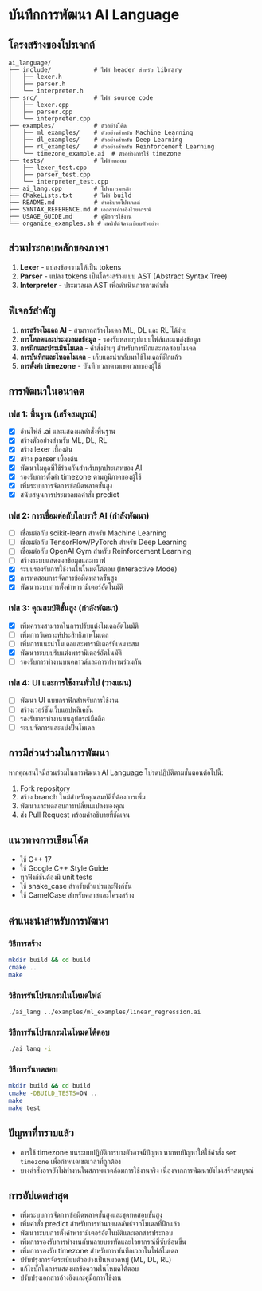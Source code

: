 
# บันทึกการพัฒนา AI Language

## โครงสร้างของโปรเจกต์

```
ai_language/
├── include/            # ไฟล์ header สำหรับ library
│   ├── lexer.h
│   ├── parser.h
│   └── interpreter.h
├── src/                # ไฟล์ source code
│   ├── lexer.cpp
│   ├── parser.cpp
│   └── interpreter.cpp
├── examples/           # ตัวอย่างโค้ด
│   ├── ml_examples/    # ตัวอย่างสำหรับ Machine Learning
│   ├── dl_examples/    # ตัวอย่างสำหรับ Deep Learning
│   ├── rl_examples/    # ตัวอย่างสำหรับ Reinforcement Learning
│   └── timezone_example.ai  # ตัวอย่างการใช้ timezone
├── tests/              # ไฟล์ทดสอบ
│   ├── lexer_test.cpp
│   ├── parser_test.cpp
│   └── interpreter_test.cpp
├── ai_lang.cpp         # โปรแกรมหลัก
├── CMakeLists.txt      # ไฟล์ build
├── README.md           # คำอธิบายโปรเจกต์
├── SYNTAX_REFERENCE.md # เอกสารอ้างอิงไวยากรณ์
├── USAGE_GUIDE.md      # คู่มือการใช้งาน
└── organize_examples.sh # สคริปต์จัดระเบียบตัวอย่าง
```

## ส่วนประกอบหลักของภาษา

1. **Lexer** - แปลงข้อความให้เป็น tokens
2. **Parser** - แปลง tokens เป็นโครงสร้างแบบ AST (Abstract Syntax Tree)
3. **Interpreter** - ประมวลผล AST เพื่อดำเนินการตามคำสั่ง

## ฟีเจอร์สำคัญ

1. **การสร้างโมเดล AI** - สามารถสร้างโมเดล ML, DL และ RL ได้ง่าย
2. **การโหลดและประมวลผลข้อมูล** - รองรับหลายรูปแบบไฟล์และแหล่งข้อมูล
3. **การฝึกและประเมินโมเดล** - คำสั่งง่ายๆ สำหรับการฝึกและทดสอบโมเดล
4. **การบันทึกและโหลดโมเดล** - เก็บและนำกลับมาใช้โมเดลที่ฝึกแล้ว
5. **การตั้งค่า timezone** - บันทึกเวลาตามเขตเวลาของผู้ใช้

## การพัฒนาในอนาคต

### เฟส 1: พื้นฐาน (เสร็จสมบูรณ์)
- [x] อ่านไฟล์ .ai และแสดงผลคำสั่งพื้นฐาน
- [x] สร้างตัวอย่างสำหรับ ML, DL, RL
- [x] สร้าง lexer เบื้องต้น
- [x] สร้าง parser เบื้องต้น
- [x] พัฒนาโมดูลที่ใช้ร่วมกันสำหรับทุกประเภทของ AI
- [x] รองรับการตั้งค่า timezone ตามภูมิภาคของผู้ใช้
- [x] เพิ่มระบบการจัดการข้อผิดพลาดขั้นสูง
- [x] สนับสนุนการประมวลผลคำสั่ง predict

### เฟส 2: การเชื่อมต่อกับไลบรารี AI (กำลังพัฒนา)
- [ ] เชื่อมต่อกับ scikit-learn สำหรับ Machine Learning
- [ ] เชื่อมต่อกับ TensorFlow/PyTorch สำหรับ Deep Learning
- [ ] เชื่อมต่อกับ OpenAI Gym สำหรับ Reinforcement Learning
- [ ] สร้างระบบแสดงผลข้อมูลและกราฟ
- [x] ระบบรองรับการใช้งานในโหมดโต้ตอบ (Interactive Mode)
- [x] การทดสอบการจัดการข้อผิดพลาดขั้นสูง
- [x] พัฒนาระบบการตั้งค่าพารามิเตอร์อัตโนมัติ

### เฟส 3: คุณสมบัติขั้นสูง (กำลังพัฒนา)
- [x] เพิ่มความสามารถในการปรับแต่งโมเดลอัตโนมัติ
- [ ] เพิ่มการวิเคราะห์ประสิทธิภาพโมเดล
- [ ] เพิ่มการแนะนำโมเดลและพารามิเตอร์ที่เหมาะสม
- [x] พัฒนาระบบปรับแต่งพารามิเตอร์อัตโนมัติ
- [ ] รองรับการทำงานบนคลาวด์และการทำงานร่วมกัน

### เฟส 4: UI และการใช้งานทั่วไป (วางแผน)
- [ ] พัฒนา UI แบบกราฟิกสำหรับการใช้งาน
- [ ] สร้างเวอร์ชันเว็บแอปพลิเคชัน
- [ ] รองรับการทำงานบนอุปกรณ์มือถือ
- [ ] ระบบจัดการและแบ่งปันโมเดล

## การมีส่วนร่วมในการพัฒนา

หากคุณสนใจมีส่วนร่วมในการพัฒนา AI Language โปรดปฏิบัติตามขั้นตอนต่อไปนี้:

1. Fork repository
2. สร้าง branch ใหม่สำหรับคุณสมบัติที่ต้องการเพิ่ม
3. พัฒนาและทดสอบการเปลี่ยนแปลงของคุณ
4. ส่ง Pull Request พร้อมคำอธิบายที่ชัดเจน

## แนวทางการเขียนโค้ด

- ใช้ C++ 17 
- ใช้ Google C++ Style Guide
- ทุกฟังก์ชันต้องมี unit tests
- ใช้ snake_case สำหรับตัวแปรและฟังก์ชัน
- ใช้ CamelCase สำหรับคลาสและโครงสร้าง

## คำแนะนำสำหรับการพัฒนา

### วิธีการสร้าง
```bash
mkdir build && cd build
cmake ..
make
```

### วิธีการรันโปรแกรมในโหมดไฟล์
```bash
./ai_lang ../examples/ml_examples/linear_regression.ai
```

### วิธีการรันโปรแกรมในโหมดโต้ตอบ
```bash
./ai_lang -i
```

### วิธีการรันทดสอบ
```bash
mkdir build && cd build
cmake -DBUILD_TESTS=ON ..
make
make test
```

## ปัญหาที่ทราบแล้ว

- การใช้ timezone บนระบบปฏิบัติการบางตัวอาจมีปัญหา หากพบปัญหาให้ใช้คำสั่ง `set timezone` เพื่อกำหนดเขตเวลาที่ถูกต้อง
- บางคำสั่งอาจยังไม่ทำงานในสภาพแวดล้อมการใช้งานจริง เนื่องจากการพัฒนายังไม่เสร็จสมบูรณ์

## การอัปเดตล่าสุด

- เพิ่มระบบการจัดการข้อผิดพลาดขั้นสูงและชุดทดสอบขั้นสูง
- เพิ่มคำสั่ง predict สำหรับการทำนายผลลัพธ์จากโมเดลที่ฝึกแล้ว
- พัฒนาระบบการตั้งค่าพารามิเตอร์อัตโนมัติและเอกสารประกอบ
- เพิ่มการรองรับการทำงานกับหลายบรรทัดและไวยากรณ์ที่ซับซ้อนขึ้น
- เพิ่มการรองรับ timezone สำหรับการบันทึกเวลาในไฟล์โมเดล
- ปรับปรุงการจัดระเบียบตัวอย่างเป็นหมวดหมู่ (ML, DL, RL)
- แก้ไขบั๊กในการแสดงผลข้อความในโหมดโต้ตอบ
- ปรับปรุงเอกสารอ้างอิงและคู่มือการใช้งาน
